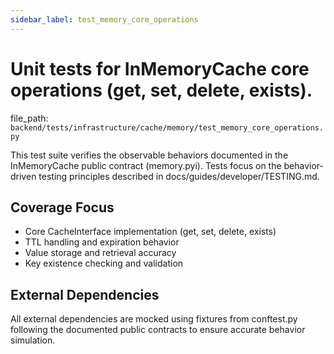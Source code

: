```yaml
---
sidebar_label: test_memory_core_operations
---
```


# Unit tests for InMemoryCache core operations (get, set, delete, exists).

  file_path: `backend/tests/infrastructure/cache/memory/test_memory_core_operations.py`

This test suite verifies the observable behaviors documented in the
InMemoryCache public contract (memory.pyi). Tests focus on the
behavior-driven testing principles described in docs/guides/developer/TESTING.md.

## Coverage Focus

- Core CacheInterface implementation (get, set, delete, exists)
- TTL handling and expiration behavior
- Value storage and retrieval accuracy
- Key existence checking and validation

## External Dependencies

All external dependencies are mocked using fixtures from conftest.py following
the documented public contracts to ensure accurate behavior simulation.
